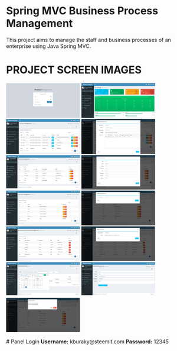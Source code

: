 # Spring MVC Business Process Management
This project aims to manage the staff and business processes of an enterprise using Java Spring MVC.

# PROJECT SCREEN IMAGES
<p>
  
<a href="https://github.com/kburaky/BusinessProcessManagement/blob/master/Screenshots/1.png" target="_blank">
<img src="https://github.com/kburaky/BusinessProcessManagement/blob/master/Screenshots/1.png" width="200" style="max-width:100%;"></a>


<a href="https://github.com/kburaky/BusinessProcessManagement/blob/master/Screenshots/2.png" target="_blank">
<img src="https://github.com/kburaky/BusinessProcessManagement/blob/master/Screenshots/2.png" width="200" style="max-width:100%;"></a>

<a href="https://github.com/kburaky/BusinessProcessManagement/blob/master/Screenshots/3.png" target="_blank">
<img src="https://github.com/kburaky/BusinessProcessManagement/blob/master/Screenshots/3.png" width="200" style="max-width:100%;"></a>

<a href="https://github.com/kburaky/BusinessProcessManagement/blob/master/Screenshots/4.png" target="_blank">
<img src="https://github.com/kburaky/BusinessProcessManagement/blob/master/Screenshots/4.png" width="200" style="max-width:100%;"></a>

<a href="https://github.com/kburaky/BusinessProcessManagement/blob/master/Screenshots/5.png" target="_blank">
<img src="https://github.com/kburaky/BusinessProcessManagement/blob/master/Screenshots/5.png" width="200" style="max-width:100%;"></a>

<a href="https://github.com/kburaky/BusinessProcessManagement/blob/master/Screenshots/6.png" target="_blank">
<img src="https://github.com/kburaky/BusinessProcessManagement/blob/master/Screenshots/6.png" width="200" style="max-width:100%;"></a>

<a href="https://github.com/kburaky/BusinessProcessManagement/blob/master/Screenshots/7.png" target="_blank">
<img src="https://github.com/kburaky/BusinessProcessManagement/blob/master/Screenshots/7.png" width="200" style="max-width:100%;"></a>

<a href="https://github.com/kburaky/BusinessProcessManagement/blob/master/Screenshots/8.png" target="_blank">
<img src="https://github.com/kburaky/BusinessProcessManagement/blob/master/Screenshots/8.png" width="200" style="max-width:100%;"></a>

<a href="https://github.com/kburaky/BusinessProcessManagement/blob/master/Screenshots/9.png" target="_blank">
<img src="https://github.com/kburaky/BusinessProcessManagement/blob/master/Screenshots/9.png" width="200" style="max-width:100%;"></a>

<a href="https://github.com/kburaky/BusinessProcessManagement/blob/master/Screenshots/10.png" target="_blank">
<img src="https://github.com/kburaky/BusinessProcessManagement/blob/master/Screenshots/10.png" width="200" style="max-width:100%;"></a>

<a href="https://github.com/kburaky/BusinessProcessManagement/blob/master/Screenshots/11.png" target="_blank">
<img src="https://github.com/kburaky/BusinessProcessManagement/blob/master/Screenshots/11.png" width="200" style="max-width:100%;"></a>

<a href="https://github.com/kburaky/BusinessProcessManagement/blob/master/Screenshots/12.png" target="_blank">
<img src="https://github.com/kburaky/BusinessProcessManagement/blob/master/Screenshots/12.png" width="200" style="max-width:100%;"></a>

<a href="https://github.com/kburaky/BusinessProcessManagement/blob/master/Screenshots/13.png" target="_blank">
<img src="https://github.com/kburaky/BusinessProcessManagement/blob/master/Screenshots/13.png" width="200" style="max-width:100%;"></a>

</p>
# Panel Login
<b>Username:</b> kburaky@steemit.com
<b>Password:</b> 12345
